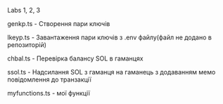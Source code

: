 Labs 1, 2, 3

genkp.ts - Створення пари ключів

lkeyp.ts - Завантаження пари ключів з .env файлу(файл не додано в репозиторій)

chbal.ts - Перевірка балансу SOL в гаманцях

ssol.ts - Надсилання SOL з гаманця на гаманець з додаванням мемо повідомлення до транзакції

myfunctions.ts - мої функції
